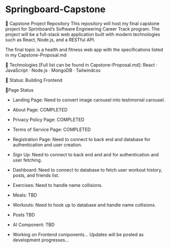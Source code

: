 # Springboard-Capstone

🧠 Capstone Project Repository
This repository will host my final capstone project for Sprinboard’s Software Engineering Career Track program. The project will be a full-stack web application built with modern technologies such as React, Node.js, and a RESTful API.

The final topic is a health and fitness web app with the specifications listed in my Capstone-Proposal.md

🔨 Technologies [Full list can be found in Capstone-Proposal.md]: React · JavaScript · Node.js · MongoDB · Tailwindcss

📅 Status: Building Frontend

📌Page Status

- Landing Page: Need to convert image carousel into testimonial carousel.
- About Page: COMPLETED
- Privacy Policy Page: COMPLETED
- Terms of Service Page: COMPLETED
- Registration Page: Need to connect to back end and database for authentication and user creation.
- Sign Up: Need to connect to back end and and for authentication and user fetching.
- Dashboard: Need to connect to database to fetch user workout history, posts, and friends list.
- Exercises: Need to handle name collisions.
- Meals: TBD
- Workouts: Need to hook up to database and handle name collisions.
- Posts TBD
- AI Component: TBD

- Working on Frontend components...
  Updates will be posted as development progresses...
